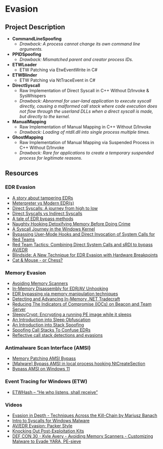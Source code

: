 # Evasion

## Project Description

- **CommandLineSpoofing**
  - *Drawback: A process cannot change its own command line arguments.*
- **PPIDSpoofing**
  - *Drawback: Mismatched parent and creator process IDs.*
- **ETWLoader**
  - ETW Patching via EtwEventWrite in C#
- **ETWBlinder**
  - ETW Patching via NtTraceEvent in C#
- **DirectSyscall**
  - Raw Implementation of Direct Syscall in C++ Without D/Invoke & SysWhispers
  - *Drawback: Abnormal for user-land application to execute syscall directly, causing a malformed call stack where code execution does not flow through the userland DLLs when a direct syscall is made, but directly to the kernel.*
- **ManualMapping**
  - Raw Implementation of Manual Mapping in C++ Without D/Invoke
  - *Drawback: Loading of ntdll.dll into single process multiple times.*
- **GhostMapping**
  - Raw Implementation of Manual Mapping via Suspended Process in C++ Without D/Invoke
  - *Drawback: Rare for applications to create a temporary suspended process for legitimate reasons.*

## Resources

### EDR Evasion
- [A story about tampering EDRs](https://redops.at/en/blog/a-story-about-tampering-edrs)
- [Meterpreter vs Modern EDR(s)](https://redops.at/en/blog/meterpreter-vs-modern-edrs-in-2023)
- [Direct Syscalls: A journey from high to low](https://redops.at/en/blog/direct-syscalls-a-journey-from-high-to-low)
- [Direct Syscalls vs Indirect Syscalls](https://redops.at/en/blog/direct-syscalls-vs-indirect-syscalls)
- [A tale of EDR bypass methods](https://s3cur3th1ssh1t.github.io/A-tale-of-EDR-bypass-methods/)
- [Naughty Hooking Detoxifying Memory Before Doing Crime](https://dazzyddos.github.io/posts/Naughty_Hooking_Detoxifying_Memory/#inside-the-hook-manipulating-functions-the-cool-way)
- [A Syscall Journey in the Windows Kernel](https://alice.climent-pommeret.red/posts/a-syscall-journey-in-the-windows-kernel/)
- [Bypassing User-Mode Hooks and Direct Invocation of System Calls for Red Teams](https://www.mdsec.co.uk/2020/12/bypassing-user-mode-hooks-and-direct-invocation-of-system-calls-for-red-teams/)
- [Red Team Tactics: Combining Direct System Calls and sRDI to bypass AV/EDR](https://outflank.nl/blog/2019/06/19/red-team-tactics-combining-direct-system-calls-and-srdi-to-bypass-av-edr/)
- [Blindside: A New Technique for EDR Evasion with Hardware Breakpoints](https://cymulate.com/blog/blindside-a-new-technique-for-edr-evasion-with-hardware-breakpoints)
- [Cat & Mouse - or Chess?](https://s3cur3th1ssh1t.github.io/Cat_Mouse_or_Chess/)

### Memory Evasion
- [Avoiding Memory Scanners](https://www.blackhillsinfosec.com/avoiding-memory-scanners/)
- [In-Memory Disassembly for EDR/AV Unhooking](https://signal-labs.com/analysis-of-edr-hooks-bypasses-amp-our-rust-sample/)
- [EDR bypassing via memory manipulation techniques](https://labs.withsecure.com/publications/edr-bypassing-via-memory-manipulation-techniques)
- [Detecting and Advancing In-Memory .NET Tradecraft](https://www.mdsec.co.uk/2020/06/detecting-and-advancing-in-memory-net-tradecraft/)
- [Reducing The Indicators of Compromise (IOCs) on Beacon and Team Server](https://perspectiverisk.com/reducing-the-indicators-of-compromise-iocs-on-beacon-and-team-server/)
- [SleepyCrypt: Encrypting a running PE image while it sleeps](https://www.solomonsklash.io/SleepyCrypt-shellcode-to-encrypt-a-running-image.html)
- [An Introduction into Sleep Obfuscation](https://dtsec.us/2023-04-24-Sleep/)
- [An Introduction into Stack Spoofing](https://dtsec.us/2023-09-15-StackSpoofin/)
- [Spoofing Call Stacks To Confuse EDRs](https://labs.withsecure.com/publications/spoofing-call-stacks-to-confuse-edrs)
- [Reflective call stack detections and evasions](https://securityintelligence.com/x-force/reflective-call-stack-detections-evasions/)

### Antimalware Scan Interface (AMSI)
- [Memory Patching AMSI Bypass ](https://rastamouse.me/memory-patching-amsi-bypass/)
- [[Malware] Bypass AMSI in local process hooking NtCreateSection](https://waawaa.github.io/es/amsi_bypass-hooking-NtCreateSection/)
- [Bypass AMSI on Windows 11](https://gustavshen.medium.com/bypass-amsi-on-windows-11-75d231b2cac6)

### Event Tracing for Windows (ETW)
- [ETWHash – “He who listens, shall receive”](https://labs.nettitude.com/blog/etwhash-he-who-listens-shall-receive/)

### Videos
- [Evasion in Depth - Techniques Across the Kill-Chain by Mariusz Banach](https://youtu.be/IbA7Ung39o4)
- [Intro to Syscalls for Windows Malware](https://youtu.be/elA_eiqWefw)
- [AV/EDR Evasion: Packer Style](https://youtu.be/Q2vazB6SYfg)
- [Knocking Out Post-Exploitation Kits](https://youtu.be/kVYlYAR2R7E?si=YUdLiXlMdc6Z9FT1)
- [DEF CON 30 - Kyle Avery - Avoiding Memory Scanners - Customizing Malware to Evade YARA, PE-sieve](https://youtu.be/edIMUcxCueA?si=LDxWHhdlVZTcCca9)
